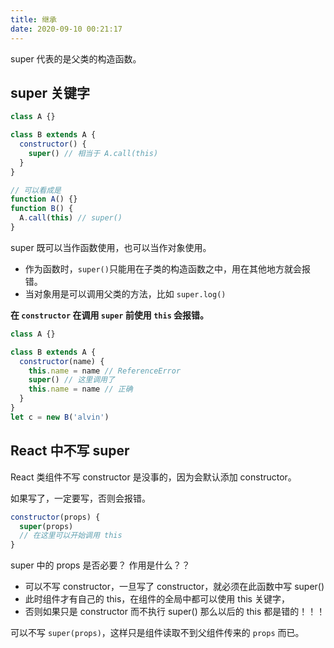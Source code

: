 ```yaml
---
title: 继承
date: 2020-09-10 00:21:17
---
```


super 代表的是父类的构造函数。

## super 关键字

```js
class A {}

class B extends A {
  constructor() {
    super() // 相当于 A.call(this)
  }
}

// 可以看成是
function A() {}
function B() {
  A.call(this) // super()
}
```

super 既可以当作函数使用，也可以当作对象使用。

- 作为函数时，`super()`只能用在子类的构造函数之中，用在其他地方就会报错。
- 当对象用是可以调用父类的方法，比如 `super.log()`

**在 `constructor` 在调用 `super` 前使用 `this` 会报错。**

```js
class A {}

class B extends A {
  constructor(name) {
    this.name = name // ReferenceError
    super() // 这里调用了
    this.name = name // 正确
  }
}
let c = new B('alvin')
```

## React 中不写 super

React 类组件不写 constructor 是没事的，因为会默认添加 constructor。

如果写了，一定要写，否则会报错。

```js
constructor(props) {
  super(props)
  // 在这里可以开始调用 this
}
```

super 中的 props 是否必要？ 作用是什么？？

- 可以不写 constructor，一旦写了 constructor，就必须在此函数中写 super()
- 此时组件才有自己的 this，在组件的全局中都可以使用 this 关键字，
- 否则如果只是 constructor 而不执行 super() 那么以后的 this 都是错的！！！

可以不写 `super(props)`，这样只是组件读取不到父组件传来的 `props` 而已。
